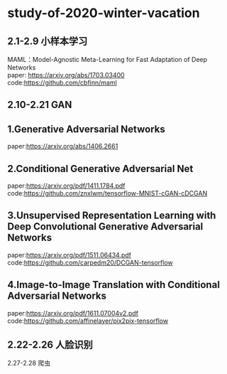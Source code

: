 # study-of-2020-winter-vacation

2.1-2.9 小样本学习
----
MAML：Model-Agnostic Meta-Learning for Fast Adaptation of Deep Networks<br>
paper: https://arxiv.org/abs/1703.03400<br>
code:https://github.com/cbfinn/maml


2.10-2.21 GAN
-----
## 1.Generative Adversarial Networks
paper:https://arxiv.org/abs/1406.2661

## 2.Conditional Generative Adversarial Net
paper:https://arxiv.org/pdf/1411.1784.pdf<br>
code:https://github.com/znxlwm/tensorflow-MNIST-cGAN-cDCGAN

## 3.Unsupervised Representation Learning with Deep Convolutional Generative Adversarial Networks 
paper:https://arxiv.org/pdf/1511.06434.pdf<br>
code:https://github.com/carpedm20/DCGAN-tensorflow

## 4.Image-to-Image Translation with Conditional Adversarial Networks
paper:https://arxiv.org/pdf/1611.07004v2.pdf<br>
code:https://github.com/affinelayer/pix2pix-tensorflow

2.22-2.26 人脸识别
----

2.27-2.28 爬虫
